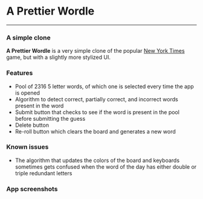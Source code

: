 # A Prettier Wordle
---
### A simple clone
**A Prettier Wordle** is a very simple clone of the popular [New York Times](https://www.nytimes.com/games/wordle/index.html) game, but with a slightly more stylized UI.

### Features
- Pool of 2316 5 letter words, of which one is selected every time the app is opened
- Algorithm to detect correct, partially correct, and incorrect words present in the word
- Submit button that checks to see if the word is present in the pool before submitting the guess
- Delete button
- Re-roll button which clears the board and generates a new word

### Known issues
- The algorithm that updates the colors of the board and keyboards sometimes gets confused when the word of the day has either double or triple redundant letters

### App screenshots

